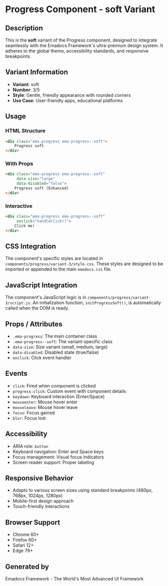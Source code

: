 # Progress Component - soft Variant

## Description
This is the **soft** variant of the Progress component, designed to integrate seamlessly with the Emadocs Framework's ultra-premium design system. It adheres to the global theme, accessibility standards, and responsive breakpoints.

## Variant Information
- **Variant**: soft
- **Number**: 3/5
- **Style**: Gentle, friendly appearance with rounded corners
- **Use Case**: User-friendly apps, educational platforms

## Usage

### HTML Structure
```html
<div class="ema-progress ema-progress--soft">
    Progress soft
</div>
```

### With Props
```html
<div class="ema-progress ema-progress--soft" 
     data-size="large" 
     data-disabled="false">
    Progress soft (Enhanced)
</div>
```

### Interactive
```html
<div class="ema-progress ema-progress--soft" 
     onclick="handleClick()">
    Click me!
</div>
```

## CSS Integration
The component's specific styles are located in `components/progress/variant-3/style.css`. These styles are designed to be imported or appended to the main `emadocs.css` file.

## JavaScript Integration
The component's JavaScript logic is in `components/progress/variant-3/script.js`. An initialization function, `initProgressSoft()`, is automatically called when the DOM is ready.

## Props / Attributes
- `.ema-progress`: The main container class
- `.ema-progress--soft`: The variant-specific class
- `data-size`: Size variant (small, medium, large)
- `data-disabled`: Disabled state (true/false)
- `onclick`: Click event handler

## Events
- `click`: Fired when component is clicked
- `progress:click`: Custom event with component details
- `keydown`: Keyboard interaction (Enter/Space)
- `mouseenter`: Mouse hover enter
- `mouseleave`: Mouse hover leave
- `focus`: Focus gained
- `blur`: Focus lost

## Accessibility
- ARIA role: `button`
- Keyboard navigation: Enter and Space keys
- Focus management: Visual focus indicators
- Screen reader support: Proper labeling

## Responsive Behavior
- Adapts to various screen sizes using standard breakpoints (480px, 768px, 1024px, 1280px)
- Mobile-first design approach
- Touch-friendly interactions

## Browser Support
- Chrome 60+
- Firefox 60+
- Safari 12+
- Edge 79+

## Generated by
Emadocs Framework - The World's Most Advanced UI Framework

